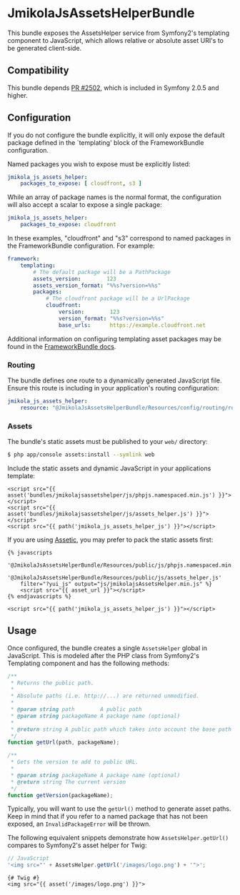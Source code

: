 # JmikolaJsAssetsHelperBundle

This bundle exposes the AssetsHelper service from Symfony2's templating
component to JavaScript,  which allows relative or absolute asset URI's to be
generated client-side.

## Compatibility

This bundle depends [PR #2502][], which is included in Symfony 2.0.5 and higher.

## Configuration

If you do not configure the bundle explicitly, it will only expose the default
package defined in the `templating' block of the FrameworkBundle configuration.

Named packages you wish to expose must be explicitly listed:

```yml
jmikola_js_assets_helper:
    packages_to_expose: [ cloudfront, s3 ]
```

While an array of package names is the normal format, the configuration will
also accept a scalar to expose a single package:

```yml
jmikola_js_assets_helper:
    packages_to_expose: cloudfront
```

In these examples, "cloudfront" and "s3" correspond to named packages in the
FrameworkBundle configuration. For example:

```yml
framework:
    templating:
        # The default package will be a PathPackage
        assets_version:        123
        assets_version_format: "%%s?version=%%s"
        packages:
            # The cloudfront package will be a UrlPackage
            cloudfront:
                version:        123
                version_format: "%%s?version=%%s"
                base_urls:      https://example.cloudfront.net
```

Additional information on configuring templating asset packages may be found in
the [FrameworkBundle docs][].

### Routing

The bundle defines one route to a dynamically generated JavaScript file. Ensure
this route is including in your application's routing configuration: 

```yml
jmikola_js_assets_helper:
    resource: "@JmikolaJsAssetsHelperBundle/Resources/config/routing/routing.xml"
```

### Assets

The bundle's static assets must be published to your `web/` directory:

```bash
$ php app/console assets:install --symlink web
```

Include the static assets and dynamic JavaScript in your applications template:

```jinja
<script src="{{ asset('bundles/jmikolajsassetshelper/js/phpjs.namespaced.min.js') }}"></script>
<script src="{{ asset('bundles/jmikolajsassetshelper/js/assets_helper.js') }}"></script>
<script src="{{ path('jmikola_js_assets_helper_js') }}"></script>
```

If you are using [Assetic][], you may prefer to pack the static assets first:

```jinja
{% javascripts
    '@JmikolaJsAssetsHelperBundle/Resources/public/js/phpjs.namespaced.min.js'
    '@JmikolaJsAssetsHelperBundle/Resources/public/js/assets_helper.js'
    filter="?yui_js" output="js/jmikolajsAssetsHelper.min.js" %}
    <script src="{{ asset_url }}"></script>
{% endjavascripts %}

<script src="{{ path('jmikola_js_assets_helper_js') }}"></script>
```

## Usage

Once configured, the bundle creates a single `AssetsHelper` global in JavaScript.
This is modeled after the PHP class from Symfony2's Templating component and
has the following methods:

```js
/**
 * Returns the public path.
 *
 * Absolute paths (i.e. http://...) are returned unmodified.
 *
 * @param string path        A public path
 * @param string packageName A package name (optional)
 *
 * @return string A public path which takes into account the base path and URL path
 */
function getUrl(path, packageName);

/**
 * Gets the version to add to public URL.
 *
 * @param string packageName A package name (optional)
 * @return string The current version
 */
function getVersion(packageName);
```

Typically, you will want to use the `getUrl()` method to generate asset paths.
Keep in mind that if you refer to a named package that has not been exposed, an
`InvalidPackageError` will be thrown.

The following equivalent snippets demonstrate how `AssetsHelper.getUrl()`
compares to Symfony2's asset helper for Twig: 

```js
// JavaScript
'<img src="' + AssetsHelper.getUrl('/images/logo.png') + '">';
```

```jinja
{# Twig #}
<img src="{{ asset('/images/logo.png') }}">
```

  [PR #2502]: https://github.com/symfony/symfony/pull/2502
  [FrameworkBundle docs]: http://symfony.com/doc/current/reference/configuration/framework.html#templating
  [Assetic]: https://github.com/kriswallsmith/assetic
